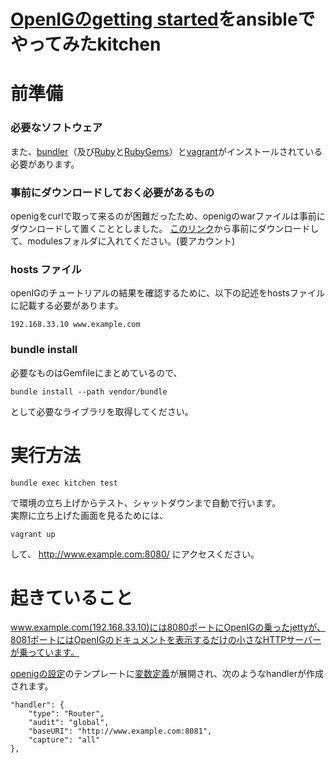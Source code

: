 # [OpenIGのgetting started](https://backstage.forgerock.com/#!/docs/openig/4/gateway-guide#chap-quickstart)をansibleでやってみたkitchen

前準備
=====

### 必要なソフトウェア

また、[bundler](http://bundler.io)（及び[Ruby](https://www.ruby-lang.org/ja/downloads/)と[RubyGems](https://rubygems.org/pages/download)）と[vagrant](https://www.vagrantup.com)がインストールされている必要があります。

### 事前にダウンロードしておく必要があるもの

openigをcurlで取って来るのが困難だったため、openigのwarファイルは事前にダウンロードして置くこととしました。
[このリンク](https://backstage.forgerock.com/cp/portal/cloudstorage/AVKC50BRwLBPh3c27BPO?redirect)から事前にダウンロードして、modulesフォルダに入れてください。(要アカウント)

### hosts ファイル

openIGのチュートリアルの結果を確認するために、以下の記述をhostsファイルに記載する必要があります。

```
192.168.33.10 www.example.com
```

### bundle install

必要なものはGemfileにまとめているので、

```
bundle install --path vendor/bundle
```

として必要なライブラリを取得してください。

実行方法
=======

```
bundle exec kitchen test
```

で環境の立ち上げからテスト、シャットダウンまで自動で行います。  
実際に立ち上げた画面を見るためには、

```
vagrant up
```

して、 http://www.example.com:8080/ にアクセスください。

起きていること
===========

www.example.com(192.168.33.10)には8080ポートにOpenIGの乗ったjettyが、8081ポートにはOpenIGのドキュメントを表示するだけの小さなHTTPサーバーが乗っています。

[openigの設定](roles/openig-config_for_openig-doc/templates/config.json)のテンプレートに[変数定義](roles/openig-config_for_openig-doc/vars/main.yml)が展開され、次のようなhandlerが作成されます。

```json:handler定義
"handler": {
    "type": "Router",
    "audit": "global",
    "baseURI": "http://www.example.com:8081",
    "capture": "all"
},
```
